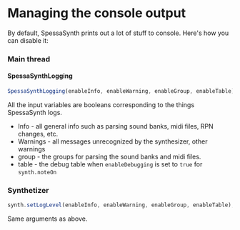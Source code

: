 # Managing the console output

By default, SpessaSynth prints out a lot of stuff to console.
Here's how you can disable it:

### Main thread

#### SpessaSynthLogging

```ts
SpessaSynthLogging(enableInfo, enableWarning, enableGroup, enableTable);
```

All the input variables are booleans corresponding to the things SpessaSynth logs.

- Info - all general info such as parsing sound banks, midi files, RPN changes, etc.
- Warnings - all messages unrecognized by the synthesizer, other warnings
- group - the groups for parsing the sound banks and midi files.
- table - the debug table when `enableDebugging` is set to `true` for `synth.noteOn`

### Synthetizer

```ts
synth.setLogLevel(enableInfo, enableWarning, enableGroup, enableTable);
```

Same arguments as above.